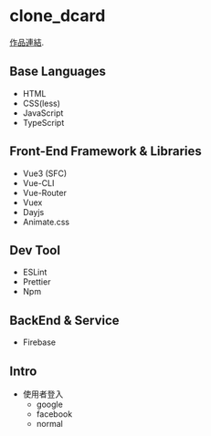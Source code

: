 # clone_dcard

[作品連結](https://miles8506.github.io/dcard_clone/#/main).

## Base Languages
* HTML
* CSS(less)
* JavaScript
* TypeScript

## Front-End Framework & Libraries
* Vue3 (SFC)
* Vue-CLI
* Vue-Router
* Vuex
* Dayjs
* Animate.css

## Dev Tool
* ESLint
* Prettier
* Npm

## BackEnd & Service
* Firebase


## Intro
* 使用者登入
  * google
  * facebook
  * normal




<!-- ## Project setup

```
npm install
```

### Compiles and hot-reloads for development

```
npm run serve
```

### Compiles and minifies for production

```
npm run build
```

### Lints and fixes files

```
npm run lint
```

### Customize configuration

See [Configuration Reference](https://cli.vuejs.org/config/). -->
